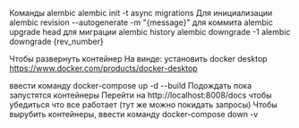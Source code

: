 Команды alembic 
alembic init -t async migrations Для инициализации
alembic revision --autogenerate -m "{message}" для коммита
alembic upgrade head для миграции
alembic history
alembic downgrade -1
alembic downgrade {rev_number}

Чтобы развернуть контейнер
На винде: установить docker desktop https://www.docker.com/products/docker-desktop

ввести команду docker-compose up -d --build
Подождать пока запустятся контейнеры
Перейти на http://localhost:8008/docs чтобы убедиться что все работает (тут же можно покидать запросы)
Чтобы вырубить контейнеры, ввести команду docker-compose down -v